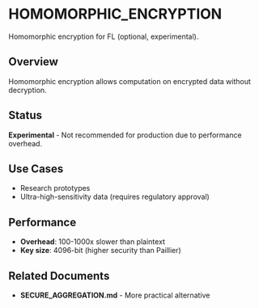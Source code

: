# HOMOMORPHIC_ENCRYPTION

Homomorphic encryption for FL (optional, experimental).

## Overview

Homomorphic encryption allows computation on encrypted data without decryption.

## Status

**Experimental** - Not recommended for production due to performance overhead.

## Use Cases

- Research prototypes
- Ultra-high-sensitivity data (requires regulatory approval)

## Performance

- **Overhead**: 100-1000x slower than plaintext
- **Key size**: 4096-bit (higher security than Paillier)

## Related Documents

- **SECURE_AGGREGATION.md** - More practical alternative
